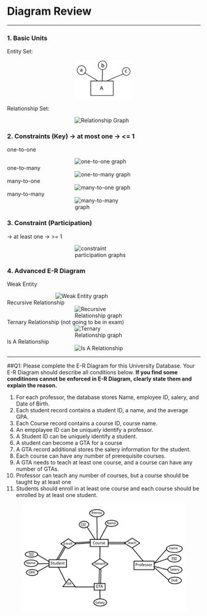 # Diagram Review
---
### 1. Basic Units
Entity Set: <div style="margin-left: auto; margin-right: auto; width: 30%"> ![Entity Graph](Images\DR1_1.png) </div>

Relationship Set:<div style="margin-left: auto; margin-right: auto; width: 30%"> ![Relationship Graph](Images\RP_2.png) </div>

### 2. Constraints (Key) -> at most one -> <= 1
one-to-one<div style="margin-left: auto; margin-right: auto; width: 30%"> ![one-to-one graph](Images\DR1_3.png) </div>
one-to-many<div style="margin-left: auto; margin-right: auto; width: 30%"> ![one-to-many graph](Images\DR1_4.png) </div>
many-to-one<div style="margin-left: auto; margin-right: auto; width: 30%"> ![many-to-one graph](Images\DR1_5.png) </div>
many-to-many<div style="margin-left: auto; margin-right: auto; width: 30%"> ![many-to-many graph](Images\DR1_6.png) </div>

### 3. Constraint (Participation)
-> at least one -> >= 1<div style="margin-left: auto; margin-right: auto; width: 30%"> ![constraint participation graphs](Images\DR1_7.png) </div>

### 4. Advanced E-R Diagram
Weak Entity<div style="margin-left: auto; margin-right: auto; width: 50%"> ![Weak Entity graph](Images\DR1_8.png) </div>
 Recursive Relationship<div style="margin-left: auto; margin-right: auto; width: 30%"> ![Recursive Relationship graph ](Images\DR1_9.png) </div>
Ternary Relationship (not going to be in exam)<div style="margin-left: auto; margin-right: auto; width: 30%"> ![Ternary Relationship graph](Images\DR1_10.png) </div>
Is A Relationship<div style="margin-left: auto; margin-right: auto; width: 30%"> ![Is A Relationship](Images\DR1_11.png) </div>

---
##Q1:
Please complete the E-R Diagram for this University Database. Your E-R Diagram should describe all conditions below. **If you find some conditinons cannot be enforced in E-R Diagram, clearly state them and explain the reason.**
1. For each professor, the database stores Name, employee ID, salery, and Date of Birth.
2. Each student record contains a student ID, a name, and the average GPA.
3. Each Course record contains a course ID, course name.
4. An empplayee ID can be uniquely identify a professor.
5. A Student ID can be uniquely identify a student.
6. A student can become a GTA for a course
7. A GTA record additional stores the salery information for the student.
8. Each course can have any number of prerequisite courses.
9. A GTA needs to teach at least one course, and a course can have any number of GTAs.
10. Professor can teach any number of courses, but a course should be taught by at least one
11. Students should enroll in at least one course and each course should be enrolled by at least one student.

<div style="margin-left: auto; margin-right: auto; width: 85%"> 

![E-R Diagram for University Database](Images\DR1_12.png) </div>